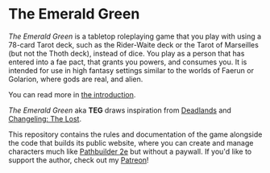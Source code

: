 # The Emerald Green

*The Emerald Green* is a tabletop roleplaying game that you play with using a 78-card Tarot deck, such as the Rider-Waite deck or the Tarot of Marseilles (but not the Thoth deck), instead of dice. You play as a person that has entered into a fae pact, that grants you powers, and consumes you. It is intended for use in high fantasy settings similar to the worlds of Faerun or Golarion, where gods are real, and alien.

You can read more in [the introduction](./doc/intro.md).

*The Emerald Green* aka **TEG** draws inspiration from [Deadlands](https://en.wikipedia.org/wiki/Deadlands) and [Changeling: The Lost](https://en.wikipedia.org/wiki/Changeling:_The_Lost).

This repository contains the rules and documentation of the game alongside the code that builds its public website, where you can create and manage characters much like [Pathbuilder 2e](https://pathbuilder2e.com/) but without a paywall. If you'd like to support the author, check out my [Patreon](https://www.patreon.com/c/garbados)!
